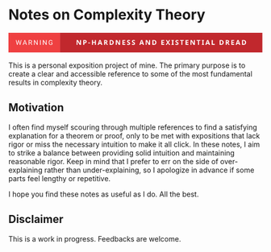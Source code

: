 # Notes on Complexity Theory

![Badge](https://raw.githubusercontent.com/richwill28/notes/refs/heads/assets/assets/warning-np-hardness-and-existential-dread.svg)

This is a personal exposition project of mine. The primary purpose is to create a clear and accessible reference to some of the most fundamental results in complexity theory.

## Motivation

I often find myself scouring through multiple references to find a satisfying explanation for a theorem or proof, only to be met with expositions that lack rigor or miss the necessary intuition to make it all click. In these notes, I aim to strike a balance between providing solid intuition and maintaining reasonable rigor. Keep in mind that I prefer to err on the side of over-explaining rather than under-explaining, so I apologize in advance if some parts feel lengthy or repetitive.

I hope you find these notes as useful as I do. All the best.

## Disclaimer

This is a work in progress. Feedbacks are welcome.

